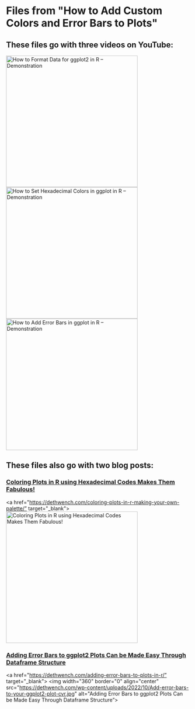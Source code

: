 # Files from "How to Add Custom Colors and Error Bars to Plots"
##  These files go with three videos on YouTube:
<a href="https://youtu.be/FVIeni1QMrw" target="_blank">
  <img width="360"  border="0" align="center"  src="https://dethwench.com/wp-content/uploads/2022/10/Plot-data-Slide-Cover.jpg" alt="How to Format Data for ggplot2 in R – Demonstration">
</a>
<a href="https://youtu.be/6iq9hXLZc80" target="_blank">
  <img width="360"  border="0" align="center"  src="https://dethwench.com/wp-content/uploads/2022/10/Coolors-video-YouTube-Cover.jpg" alt="How to Set Hexadecimal Colors in ggplot in R – Demonstration">
</a>
<a href="https://youtu.be/9qcQSFEYVtE" target="_blank">
  <img width="360"  border="0" align="center"  src="https://dethwench.com/wp-content/uploads/2022/10/Add-Error-Bars-Slides-YouTube-Cover.jpg" alt=" How to Add Error Bars in ggplot in R – Demonstration">
</a>

##  These files also go with two blog posts:
### [Coloring Plots in R using Hexadecimal Codes Makes Them Fabulous!](https://dethwench.com/coloring-plots-in-r-making-your-own-palette/)
<a href="https://dethwench.com/coloring-plots-in-r-making-your-own-palette/” target="_blank">
  <img width="360"  border="0" align="center"  src="https://dethwench.com/wp-content/uploads/2022/10/Adding-hexadecimal-colors-as-a-palette_cvr.jpg" alt="Coloring Plots in R using Hexadecimal Codes Makes Them Fabulous!">
</a>
### [Adding Error Bars to ggplot2 Plots Can be Made Easy Through Dataframe Structure](https://dethwench.com/adding-error-bars-to-plots-in-r/)
<a href="https://dethwench.com/adding-error-bars-to-plots-in-r/” target="_blank">
  <img width="360"  border="0" align="center"  src="https://dethwench.com/wp-content/uploads/2022/10/Add-error-bars-to-your-ggplot2-plot-cvr.jpg" alt="Adding Error Bars to ggplot2 Plots Can be Made Easy Through Dataframe Structure”>
</a>
